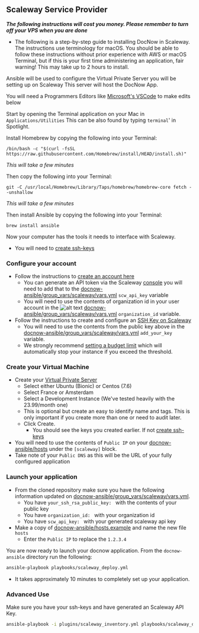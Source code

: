 ## Scaleway Service Provider


***The following instructions will cost you money. Please remember to turn off your VPS when you are done***


* The following is a step-by-step guide to installing DocNow in Scaleway. The instructions use terminology for macOS. You should be able to follow these instructions without prior experience with AWS or macOS Terminal, but if this is your first time administering an application, fair warning! This may take up to 2 hours to install.

Ansible will be used to configure the Virtual Private Server you will be setting up on Scaleway This server will host the DocNow App. 

You will need a Programmers Editors like [Microsoft's VSCode](https://code.visualstudio.com) to make edits below

Start by opening the Terminal application on your Mac in `Applications/Utilities` 
This can be also found by typing `terminal`' in Spotlight.

Install Homebrew by copying the following into your Terminal: 

``` /bin/bash -c "$(curl -fsSL https://raw.githubusercontent.com/Homebrew/install/HEAD/install.sh)" ```

*This will take a few minutes*

Then copy the following into your Terminal:

```git -C /usr/local/Homebrew/Library/Taps/homebrew/homebrew-core fetch --unshallow```

*This will take a few minutes*

Then install Ansible by copying the following into your Terminal:

``` brew install ansible ```

Now your computer has the tools it needs to interface with Scaleway. 
* You will need to [create ssh-keys](https://www.scaleway.com/en/docs/configure-new-ssh-key/)

### Configure your account

* Follow the instructions to [create an account here](https://www.scaleway.com/en/docs/create-your-scaleway-account/)
  * You can generate an API token via the Scaleway [console](https://cloud.scaleway.com/#/credentials) you will need to add that to the [docnow-ansible/group_vars/scaleway/vars.yml](docnow-ansible/group_vars/scaleway/vars.yml) `scw_api_key` variable
  * You will need to use the contents of organization id in your user account in the ![alt text](../images/scaleway_org_credentials.png "scaleway organization credentials") [docnow-ansible/group_vars/scaleway/vars.yml](docnow-ansible/group_vars/scaleway/vars.yml) `organization_id` variable.
* Follow the instructions to create and configure an [SSH Key on Scaleway](https://www.scaleway.com/en/docs/configure-new-ssh-key/)
  * You will need to use the contents from the public key above in the [docnow-ansible/group_vars/scaleway/vars.yml](docnow-ansible/group_vars/scaleway/vars.yml) `add_your_key` variable.
  * We strongly recommend [setting a budget limit](https://console.scaleway.com/account/billing) which will automatically stop your instance if you exceed the threshold.


### Create your Virtual Machine

* Create your [Virtual Private Server](https://console.scaleway.com/instance/servers)
  * Select either Ubuntu (Bionic) or Centos (7.6)
  * Select France or Amsterdam
  * Select a Development Instance (We've tested heavily with the 23.99/month one)
  * This is optional but create an easy to identify name and tags. This is only important if you create more than one or need to audit later. 
  * Click Create.
    * You should see the keys you created earlier. If not [create ssh-keys](https://www.scaleway.com/en/docs/configure-new-ssh-key/)
*  You will need to use the contents of `Public IP` on your [docnow-ansible/hosts](docnow-ansible/hosts) under the `[scaleway]` block. 
  * Take note of your `Public DNS` as this will be the URL of your fully configured application


### Launch your application

* From the cloned repository make sure you have the following information updated on [docnow-ansible/group_vars/scaleway/vars.yml](docnow-ansible/group_vars/scaleway/vars.yml). 
  * You have `your_ssh_rsa_public_key: ` with the contents of your public key
  * You have `organization_id: ` with your organization id
  * You have `scw_api_key: ` with your generated scaleway api key
* Make a copy of [docnow-ansible/hosts.example](docnow-ansible/hosts.example) and name the new file `hosts`
  * Enter the `Public IP` to replace the `1.2.3.4`

You are now ready to launch your docnow application. From the `docnow-ansible` directory run the following:

```bash
ansible-playbook playbooks/scaleway_deploy.yml
```

* It takes approximately 10 minutes to completely set up your application.

### Advanced Use

Make sure you have your ssh-keys and have generated an Scaleway API Key. 

```bash
ansible-playbook -i plugins/scaleway_inventory.yml playbooks/scaleway_deploy.yml
```
